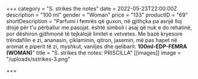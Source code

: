 +++
category = "S. strikes the notes"
date = 2022-05-23T22:00:00Z
description = "100 ml"
gender = "Woman"
price = "133"
productID = "69"
shortDescription = "Parfumi i femrës që guxon, në gjithçka pa asnjë lloj droje për t'u përballur me pasojat. është simboli i asaj që nuk e do rehatinë, por dëshiron gjithmonë të tejkalojë limitet e vetvetes. Me bazë kryesore trëndafilin e zi, ananasin, çiklaminin, qitron, jasemin, më pas hapet në aromat e piperit të zi, myshkut, vaniljes dhe qelibarit. **100ml-EDP-FEMRA (WOMAN)**"
title = "S. strikes the notes: PRISCILLA"
[[images]]
image = "/uploads/sstrikes-3.png"

+++
